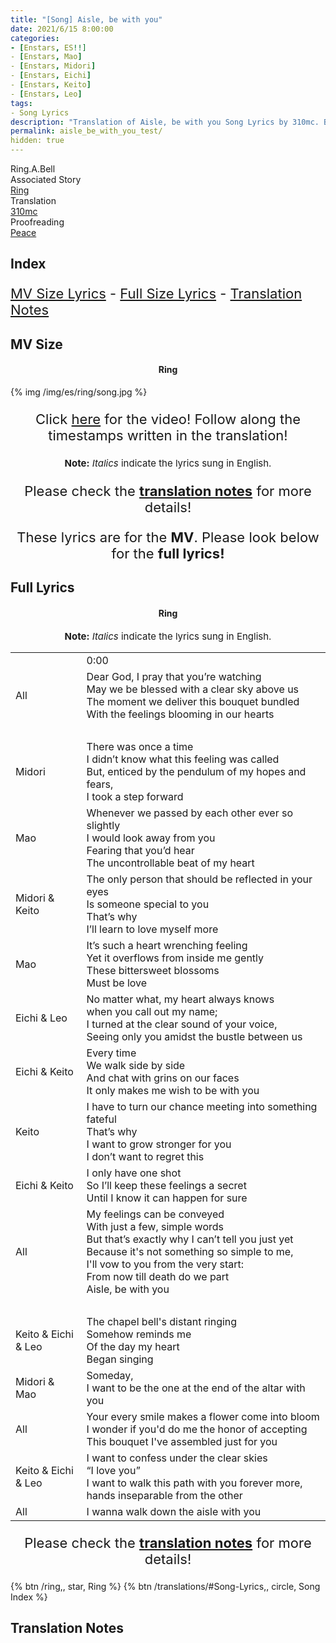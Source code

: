 ```yaml
---
title: "[Song] Aisle, be with you"
date: 2021/6/15 8:00:00
categories:
- [Enstars, ES!!]
- [Enstars, Mao]
- [Enstars, Midori]
- [Enstars, Eichi]
- [Enstars, Keito]
- [Enstars, Leo]
tags:
- Song Lyrics
description: "Translation of Aisle, be with you Song Lyrics by 310mc. By Ring.A.Bell from the Shuffle Event Ring."
permalink: aisle_be_with_you_test/
hidden: true
---
```

<div class="three-wrapper" style="--storyColor:#5ac189;--storyColor-rgb:90,193,137;--storyColor-h:147.4;--storyColor-s:45.4%;--storyColor-l:55.5%;">
    <div class="info-area">
        <div class="info">
            <div class="info-item characters">
                <div class="label">
                    Ring.A.Bell
                </div>
                <div class="value">
				<a href="/categories/Enstars/Midori" character="Midori"></a>
				<a href="/categories/Enstars/Mao" character="Mao"></a>
                <a href="/categories/Enstars/Eichi" character="Eichi"></a>
                <a href="/categories/Enstars/Keito" character="Keito"></a>
                <a href="/categories/Enstars/Leo" character="Leo"></a>
                </div>
            </div>
            <div class="info-item one">
                <div class="label">
                    Associated Story
                </div>
                <div class="value">
                    <a href="/ring">Ring</a>
                </div>
            </div>
            <div class="info-item two">
                <div class="label">
                    Translation
                </div>
                <div class="value">
                    <a href="/about">310mc</a>
                </div>
            </div>
            <div class="info-item three">
                <div class="label">
                   Proofreading
                </div>
                <div class="value">
                    <a href="https://twitter.com/yoroshikilled">Peace</a>
                </div>
            </div>
        </div>
    </div>
</div>

<!-- more -->

## Index
<p style="font-size:22px;"><a href="#MV-Size">MV Size Lyrics</a> - <a href="#Full-Lyrics">Full Size Lyrics</a> - <a href="#Translation-Notes">Translation Notes</a></p>

## MV Size

<h4 style="text-align:center;">Ring</h4>

{% img /img/es/ring/song.jpg %}

<p style="text-align:center;font-size:22px;">Click <a href="https://www.youtube.com/watch?v=ISLUkpKUCGg" target="_blank">here</a> for the video! Follow along the timestamps written in the translation!</p>

<p style="text-align:center;font-size:15px;"><b>Note:</b> <em>Italics</em> indicate the lyrics sung in English.</p>

<p style="text-align:center;font-size:22px;">Please check the <a href="#Translation-Notes"><b>translation notes</b></a> for more details!</p>

<p style="text-align:center;font-size:22px;">These lyrics are for the <b>MV</b>. Please look below for the <b>full lyrics!</b></p>

## Full Lyrics

<h4 style="text-align:center;">Ring</h4>

<p style="text-align:center;font-size:15px;"><b>Note:</b> <em>Italics</em> indicate the lyrics sung in English.</p>

<table class="lyrics">
  <tr>
    <td class="timestamp name"></td>
    <td class="timestamp"><span class="timestamp">0:00</span></td>
  </tr>
  <tr>
    <td class="name">All</td>
    <td>
      Dear God, I pray that you’re watching
      <br>
      May we be blessed with a clear sky above us
      <br>
      The moment we deliver this bouquet bundled
      <br>
      With the feelings blooming in our hearts
    </td>
  </tr>
  <tr>
    <td><br></td>
    <td><br></td>
  </tr>
  <tr>
    <td class="name"><span class="midori">Midori</span></td>
    <td>
      There was once a time
      <br>
      I didn’t know what this feeling was called
      <br>
      But, enticed by the pendulum of my hopes and fears,
      <br>
      I took a step forward
    </td>
  </tr>
  <tr>
    <td class="name"><span class="mao">Mao</span></td>
    <td>
      Whenever we passed by each other ever so slightly
      <br>
      I would look away from you
      <br>
      Fearing that you’d hear
      <br>
      The uncontrollable beat of my heart
    </td>
  </tr>
  <tr>
    <td class="name"><span class="midori">Midori</span> & <span class="keito">Keito</span></td>
    <td>
      The only person that should be reflected in your eyes
      <br>
      Is someone special to you
      <br>
      That’s why
      <br>
      I’ll learn to love myself more
    </td>
  </tr>
  <tr>
    <td class="name"><span class="mao">Mao</span></td>
    <td>
      It’s such a heart wrenching feeling
      <br>
      Yet it overflows from inside me gently
      <br>
      These bittersweet blossoms
      <br>
      Must be love
    </td>
  </tr>
  <tr>
    <td class="name"><span class="eichi">Eichi</span> & <span class="leo">Leo</span></td>
    <td>
      No matter what, my heart always knows
      <br>
      when you call out my name;
      <br>
      I turned at the clear sound of your voice,
      <br>
      Seeing only you amidst the bustle between us
    </td>
  </tr>
  <tr>
    <td class="name"><span class="eichi">Eichi</span> & <span class="keito">Keito</span></td>
    <td>
      Every time
      <br>
      We walk side by side
      <br>
      And chat with grins on our faces
      <br>
      It only makes me wish to be with you
    </td>
  </tr>
  <tr>
    <td class="name"><span class="keito">Keito</span></td>
    <td>
      I have to turn our chance meeting into something fateful
      <br>
      That’s why
      <br>
      I want to grow stronger for you
      <br>
      I don’t want to regret this
    </td>
  </tr>
  <tr>
    <td class="name"><span class="eichi">Eichi</span> & <span class="keito">Keito</span></td>
    <td>
      I only have one shot
      <br>
      So I’ll keep these feelings a secret
      <br>
      Until I know it can happen for sure
    </td>
  </tr>
  <tr>
    <td class="name">All</td>
    <td>
      My feelings can be conveyed
      <br>
      With just a few, simple words
      <br>
      But that’s exactly why I can’t tell you just yet
      <br>
      Because it's not something so simple to me,
      <br>
      I'll vow to you from the very start:
      <br>
      From now till death do we part
      <br>
      Aisle, be with you
    </td>
  </tr>
  <tr>
    <td><br></td>
    <td><br></td>
  </tr>
  <tr>
    <td class="name"><span class="keito">Keito</span> & <span class="eichi">Eichi</span> & <span class="leo">Leo</span></td>
    <td>
      The chapel bell's distant ringing
      <br>
      Somehow reminds me
      <br>
      Of the day my heart
      <br>
      Began singing
    </td>
  </tr>
  <tr>
    <td class="name"><span class="midori">Midori</span> & <span class="mao">Mao</span></td>
    <td>
      Someday,
      <br>
      I want to be the one at the end of the altar with you
    </td>
  </tr>
  <tr>
    <td class="name">All</td>
    <td>
      Your every smile makes a flower come into bloom
      <br>
      I wonder if you'd do me the honor of accepting
      <br>
      This bouquet I've assembled just for you
    </td>
  </tr>
  <tr>
    <td class="name"><span class="keito">Keito</span> & <span class="eichi">Eichi</span> & <span class="leo">Leo</span></td>
    <td>
      I want to confess under the clear skies
      <br>
      “I love you”
      <br>
      I want to walk this path with you forever more, hands inseparable from the other
    </td>
  </tr>
  <tr>
    <td class="name">All</td>
    <td>
      I wanna walk down the aisle with you
    </td>
  </tr>
</table>

<p style="text-align:center;font-size:22px;">Please check the <a href="#Translation-Notes"><b>translation notes</b></a> for more details!</p>

<div toc>
{% btn /ring,, star, Ring %}
{% btn /translations/#Song-Lyrics,, circle, Song Index %}
</div>

## Translation Notes